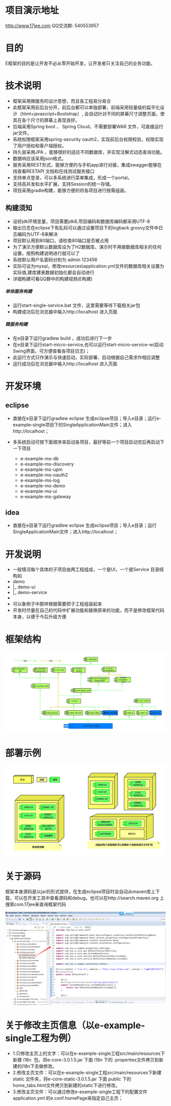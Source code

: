 ﻿
# 项目演示地址
http://www.17jee.com     QQ交流群: 540553957
# 目的
E框架的目的是让开发不必从零开始开发，让开发者只关注自己的业务功能。
# 技术说明
* 框架采用微服务的设计思想，而且各工程易分易合
* 此框架采用前后台分开，前后台都可以单独部署，前端采用轻量级的扁平化设计（html+javascript+Bootstrap）, 会自动针对不同的屏幕尺寸调整页面，使其在各个尺寸的屏幕上表现良好。 
* 后端采用Spring boot 、 Spring Cloud，不需要部署WAR 文件，可直接运行jar文件。
* 系统权限框架采用spring-security oauth2，实现前后台权限校验，权限实现了用户授权和客户端授权。
* 持久层采用JPA ，能够很好的适应不同数据库，并实现注解式动态查询功能。
* 数据响应该采用json格式。
* 服务采用REST形式，能够方便的与手机app进行对接，集成swagger能够在线查看RESTAPI 文档和在线测试服务接口
* 支持单点登录，可以多系统进行菜单集成，形成一个portal。
* 支持高并发和水平扩展，支持Session的统一存储。
* 项目采用gradle构建，能够方便的将各项目进行按需组装。

## 构建须知
* 设好jdk环境变量，项目需要jdk8,项目编码和数据库编码都采用UTF-8
* 输出日志在eclipse下有乱码可以通过设置项目下的logback.groovy文件中日志编码为UTF-8来解决
* 项目默认用到80端口，请检查80端口是否被占用
* 为了演示方便默认数据库设为了H2数据库，演示时不用做数据库相关的任何设置，按照构建说明进行就可以了
* 系统默认用户名密码分别为 admin    123456
* 实际可设为mysql，修改resources\application.yml文件的数据库相关设置为实际值,建库建表数据初始化都会自动进行
* 详细构建可看QQ群中的构建视频(E构建)

##### 单体服务构建

* 运行start-single-service.bat 文件，这里需要等待下载相关jar包
* 构建成功后在浏览器中输入http://localhost  进入页面

##### 微服务构建

* 在e目录下运行gradlew build ，成功后进行下一步
* 在e目录下运行start-micro-service,也可以运行start-micro-service-w(启动Swing界面，可方便查看各项目日志)；
* 此运行方式只作演示与快速启动，实际部署、启动根据自己需求作相应调整
* 运行成功后在浏览器中输入http://localhost  进入页面

# 开发环境

## eclipse
 
* 直接在e目录下运行gradlew  eclipse 生成eclipse项目；导入e目录；运行e-example-single项目下的SingleApplicationMain文件；进入http://localhost；
* 多系统启动可按下面顺序来启动各项目，最好等前一个项目启动完后再启动下一下项目

	- e-example-ms-db
    - e-example-ms-discovery
    - e-example-ms-upm
    - e-example-ms-oauth2
    - e-example-ms-log
	- e-example-ms-demo
    - e-example-ms-ui
    - e-example-ms-gateway

## idea

* 直接在e目录下运行gradlew  eclipse 生成eclipse项目；导入e目录；运行SingleApplicationMain文件；进入http://localhost；

# 开发说明

* 一般情况每个具体的子项目由两工程组成，一个是UI，一个是Service 目录结构如
* 	demo
*    |_   demo-ui
*    |_   demo-service
*  
* 可以象例子中那样根据需要把子工程组装起来
* 开发时尽量在自己的代码中扩展功能和替换原来的功能，而不是修改框架代码本身，以便于今后升级方便

# 框架结构
![](framework.png)

# 部署示例
![](deploy.png)

# 关于源码
框架本身源码是以jar的形式提供，在生成eclipse项目时会自动从maven库上下载，可以在开发工具中查看源码和debug。也可以在http://search.maven.org 上搜索com.17jee来查询框架代码

![](source.png)

# 关于修改主页信息（以e-example-single工程为例）

*  1.只修改主页上的文字：可以在e-example-single工程src/main/resources下新建 i18n  包，将e-core-3.0.1.5.jar 下面  i18n 下的 .properties文件拷贝到新建的i18n下去做修改。
*  2.修改主页文件：可以在e-example-single工程src/main/resources下新建 static 文件夹，将e-core-static-3.0.1.5.jar 下面  public 下的 home_tabs.html文件拷贝到新建的static下进行修改。
*  3.修改主页文件：可以通过修改e-example-single工程下的配置文件application.yml  的e.conf.homePage来指定自己主页；
